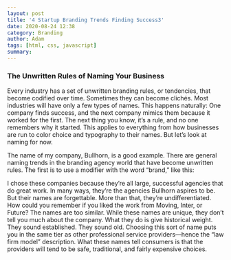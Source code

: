 ```yaml
---
layout: post
title: '4 Startup Branding Trends Finding Success3'
date: 2020-08-24 12:38
category: Branding
author: Adam
tags: [html, css, javascript]
summary: 
---
```



### The Unwritten Rules of Naming Your Business

Every industry has a set of unwritten branding rules, or tendencies, that become codified over time. Sometimes they can become clichés. Most industries will have only a few types of names. This happens naturally: One company finds success, and the next company mimics them because it worked for the first. The next thing you know, it’s a rule, and no one remembers why it started. This applies to everything from how businesses are run to color choice and typography to their names. But let’s look at naming for now.

The name of my company, Bullhorn, is a good example. There are general naming trends in the branding agency world that have become unwritten rules. The first is to use a modifier with the word “brand,” like this:



I chose these companies because they’re all large, successful agencies that do great work. In many ways, they’re the agencies Bullhorn aspires to be. But their names are forgettable. More than that, they’re undifferentiated. How could you remember if you liked the work from Moving, Inter, or Future? The names are too similar. While these names are unique, they don’t tell you much about the company. What they do is give historical weight. They sound established. They sound old. Choosing this sort of name puts you in the same tier as other professional service providers—hence the “law firm model” description. What these names tell consumers is that the providers will tend to be safe, traditional, and fairly expensive choices.

